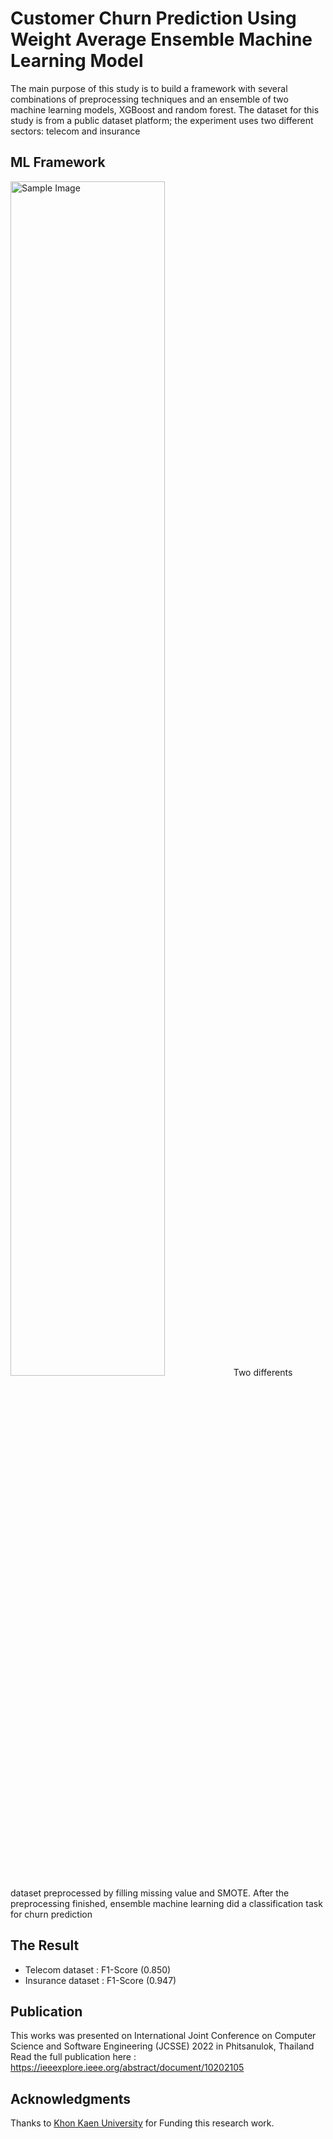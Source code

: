 # Customer Churn Prediction Using Weight Average Ensemble Machine Learning Model
 The main purpose of this study is to build a framework with several combinations of preprocessing techniques and an ensemble of two machine learning models, XGBoost and random forest. The dataset for this study is from a public dataset platform; the experiment uses two different sectors: telecom and insurance
 
## ML Framework
<img src="https://github.com/mahayasa/customer-churn-preidction-ensemble-ml/blob/main/code/image1.png" alt="Sample Image" width="70%">
Two differents dataset preprocessed by filling missing value and SMOTE. After the preprocessing finished, ensemble machine learning did a classification task for churn prediction

## The Result
- Telecom dataset : F1-Score (0.850)
- Insurance dataset : F1-Score (0.947)

## Publication
This works was presented on International Joint Conference on Computer Science and Software Engineering (JCSSE) 2022 in Phitsanulok, Thailand<br>
Read the full publication here : https://ieeexplore.ieee.org/abstract/document/10202105
  
## Acknowledgments
Thanks to <a href='https://m.kku.ac.th/'>Khon Kaen University</a> for Funding this research work.
